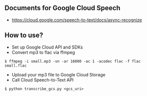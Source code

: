 ## Documents for Google Cloud Speech
- https://cloud.google.com/speech-to-text/docs/async-recognize



## How to use?
- Set up Google Cloud API and SDKs
- Convert mp3 to flac via ffmpeg
```
$ ffmpeg -i small.mp3 -vn -ar 16000 -ac 1 -acodec flac -f flac small.flac
```
- Upload your mp3 file to Google Cloud Storage
- Call Cloud Speech-to-Text API
```
$ python transcribe_gcs.py <gcs_uri>
```
